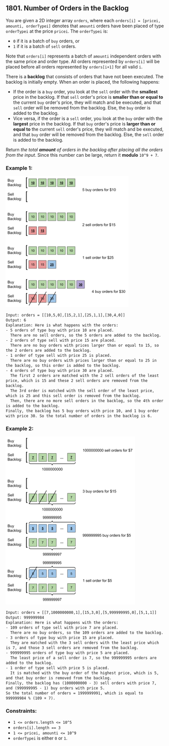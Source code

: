 ## 1801. Number of Orders in the Backlog

You are given a 2D integer array ```orders```, where each ```orders[i] = [pricei, amounti, orderTypei]``` denotes that ```amounti``` orders have been placed of type ```orderTypei``` at the price ```pricei```. The ```orderTypei``` is:

* ```0``` if it is a batch of ```buy``` orders, or
* ```1``` if it is a batch of ```sell``` orders.

Note that ```orders[i]``` represents a batch of ```amounti``` independent orders with the same price and order type. All orders represented by ```orders[i]``` will be placed before all orders represented by ```orders[i+1]``` for all valid ```i```.

There is a **backlog** that consists of orders that have not been executed. The backlog is initially empty. When an order is placed, the following happens:

* If the order is a ```buy``` order, you look at the ```sell``` order with the **smallest** price in the backlog. If that ```sell``` order's price is **smaller than or equal to** the current ```buy``` order's price, they will match and be executed, and that ```sell``` order will be removed from the backlog. Else, the ```buy``` order is added to the backlog.
* Vice versa, if the order is a ```sell``` order, you look at the ```buy``` order with the **largest** price in the backlog. If that ```buy``` order's price is **larger than or equal to** the current ```sell``` order's price, they will match and be executed, and that ```buy``` order will be removed from the backlog. Else, the ```sell``` order is added to the backlog.

Return *the total **amount** of orders in the backlog after placing all the orders from the input*. Since this number can be large, return it **modulo** ```10^9 + 7```.

### Example 1:

![Example 1](images/example1.png)

```
Input: orders = [[10,5,0],[15,2,1],[25,1,1],[30,4,0]]
Output: 6
Explanation: Here is what happens with the orders:
- 5 orders of type buy with price 10 are placed.
  There are no sell orders, so the 5 orders are added to the backlog.
- 2 orders of type sell with price 15 are placed.
  There are no buy orders with prices larger than or equal to 15, so the 2 orders are added to the backlog.
- 1 order of type sell with price 25 is placed.
  There are no buy orders with prices larger than or equal to 25 in the backlog, so this order is added to the backlog.
- 4 orders of type buy with price 30 are placed.
  The first 2 orders are matched with the 2 sell orders of the least price, which is 15 and these 2 sell orders are removed from the backlog.
  The 3rd order is matched with the sell order of the least price, which is 25 and this sell order is removed from the backlog.
  Then, there are no more sell orders in the backlog, so the 4th order is added to the backlog.
Finally, the backlog has 5 buy orders with price 10, and 1 buy order with price 30. So the total number of orders in the backlog is 6.
```
### Example 2:

![Example 2](images/example2.png)

```
Input: orders = [[7,1000000000,1],[15,3,0],[5,999999995,0],[5,1,1]]
Output: 999999984
Explanation: Here is what happens with the orders:
- 109 orders of type sell with price 7 are placed.
  There are no buy orders, so the 109 orders are added to the backlog.
- 3 orders of type buy with price 15 are placed.
  They are matched with the 3 sell orders with the least price which is 7, and those 3 sell orders are removed from the backlog.
- 999999995 orders of type buy with price 5 are placed.
  The least price of a sell order is 7, so the 999999995 orders are added to the backlog.
- 1 order of type sell with price 5 is placed.
  It is matched with the buy order of the highest price, which is 5, and that buy order is removed from the backlog.
Finally, the backlog has (1000000000 - 3) sell orders with price 7, and (999999995 - 1) buy orders with price 5.
So the total number of orders = 1999999991, which is equal to 999999984 % (109 + 7).
```

### Constraints:

* ```1 <= orders.length <= 10^5```
* ```orders[i].length == 3```
* ```1 <= pricei, amounti <= 10^9```
* ```orderTypei``` is either ```0``` or ```1```.